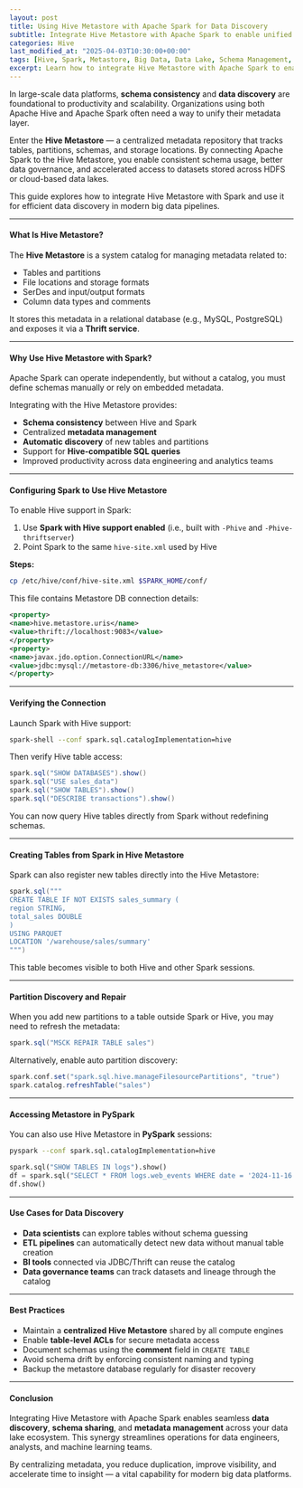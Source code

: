 ```yaml
---
layout: post
title: Using Hive Metastore with Apache Spark for Data Discovery
subtitle: Integrate Hive Metastore with Apache Spark to enable unified schema management and efficient data discovery
categories: Hive
last_modified_at: "2025-04-03T10:30:00+00:00"
tags: [Hive, Spark, Metastore, Big Data, Data Lake, Schema Management, HDFS]
excerpt: Learn how to integrate Hive Metastore with Apache Spark to enable seamless data discovery and schema sharing across your big data ecosystem. Optimize your data lake with unified metadata management.
---
```

In large-scale data platforms, **schema consistency** and **data discovery** are foundational to productivity and scalability. Organizations using both Apache Hive and Apache Spark often need a way to unify their metadata layer.

Enter the **Hive Metastore** — a centralized metadata repository that tracks tables, partitions, schemas, and storage locations. By connecting Apache Spark to the Hive Metastore, you enable consistent schema usage, better data governance, and accelerated access to datasets stored across HDFS or cloud-based data lakes.

This guide explores how to integrate Hive Metastore with Spark and use it for efficient data discovery in modern big data pipelines.

---

#### What Is Hive Metastore?

The **Hive Metastore** is a system catalog for managing metadata related to:

- Tables and partitions
- File locations and storage formats
- SerDes and input/output formats
- Column data types and comments

It stores this metadata in a relational database (e.g., MySQL, PostgreSQL) and exposes it via a **Thrift service**.

---

#### Why Use Hive Metastore with Spark?

Apache Spark can operate independently, but without a catalog, you must define schemas manually or rely on embedded metadata.

Integrating with the Hive Metastore provides:

- **Schema consistency** between Hive and Spark
- Centralized **metadata management**
- **Automatic discovery** of new tables and partitions
- Support for **Hive-compatible SQL queries**
- Improved productivity across data engineering and analytics teams

---

#### Configuring Spark to Use Hive Metastore

To enable Hive support in Spark:

1. Use **Spark with Hive support enabled** (i.e., built with `-Phive` and `-Phive-thriftserver`)
2. Point Spark to the same `hive-site.xml` used by Hive

**Steps:**

```bash
cp /etc/hive/conf/hive-site.xml $SPARK_HOME/conf/
```

This file contains Metastore DB connection details:

```xml
<property>
<name>hive.metastore.uris</name>
<value>thrift://localhost:9083</value>
</property>
<property>
<name>javax.jdo.option.ConnectionURL</name>
<value>jdbc:mysql://metastore-db:3306/hive_metastore</value>
</property>
```

---

#### Verifying the Connection

Launch Spark with Hive support:

```bash
spark-shell --conf spark.sql.catalogImplementation=hive
```

Then verify Hive table access:

```scala
spark.sql("SHOW DATABASES").show()
spark.sql("USE sales_data")
spark.sql("SHOW TABLES").show()
spark.sql("DESCRIBE transactions").show()
```

You can now query Hive tables directly from Spark without redefining schemas.

---

#### Creating Tables from Spark in Hive Metastore

Spark can also register new tables directly into the Hive Metastore:

```scala
spark.sql("""
CREATE TABLE IF NOT EXISTS sales_summary (
region STRING,
total_sales DOUBLE
)
USING PARQUET
LOCATION '/warehouse/sales/summary'
""")
```

This table becomes visible to both Hive and other Spark sessions.

---

#### Partition Discovery and Repair

When you add new partitions to a table outside Spark or Hive, you may need to refresh the metadata:

```scala
spark.sql("MSCK REPAIR TABLE sales")
```

Alternatively, enable auto partition discovery:

```scala
spark.conf.set("spark.sql.hive.manageFilesourcePartitions", "true")
spark.catalog.refreshTable("sales")
```

---

#### Accessing Metastore in PySpark

You can also use Hive Metastore in **PySpark** sessions:

```bash
pyspark --conf spark.sql.catalogImplementation=hive
```

```python
spark.sql("SHOW TABLES IN logs").show()
df = spark.sql("SELECT * FROM logs.web_events WHERE date = '2024-11-16'")
df.show()
```

---

#### Use Cases for Data Discovery

- **Data scientists** can explore tables without schema guessing
- **ETL pipelines** can automatically detect new data without manual table creation
- **BI tools** connected via JDBC/Thrift can reuse the catalog
- **Data governance teams** can track datasets and lineage through the catalog

---

#### Best Practices

- Maintain a **centralized Hive Metastore** shared by all compute engines
- Enable **table-level ACLs** for secure metadata access
- Document schemas using the **comment** field in `CREATE TABLE`
- Avoid schema drift by enforcing consistent naming and typing
- Backup the metastore database regularly for disaster recovery

---

#### Conclusion

Integrating Hive Metastore with Apache Spark enables seamless **data discovery**, **schema sharing**, and **metadata management** across your data lake ecosystem. This synergy streamlines operations for data engineers, analysts, and machine learning teams.

By centralizing metadata, you reduce duplication, improve visibility, and accelerate time to insight — a vital capability for modern big data platforms.
